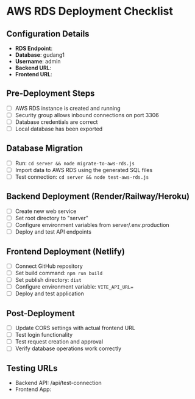 # AWS RDS Deployment Checklist

## Configuration Details
- **RDS Endpoint**: 
- **Database**: gudang1
- **Username**: admin
- **Backend URL**: 
- **Frontend URL**: 

## Pre-Deployment Steps
- [ ] AWS RDS instance is created and running
- [ ] Security group allows inbound connections on port 3306
- [ ] Database credentials are correct
- [ ] Local database has been exported

## Database Migration
- [ ] Run: `cd server && node migrate-to-aws-rds.js`
- [ ] Import data to AWS RDS using the generated SQL files
- [ ] Test connection: `cd server && node test-aws-rds.js`

## Backend Deployment (Render/Railway/Heroku)
- [ ] Create new web service
- [ ] Set root directory to "server"
- [ ] Configure environment variables from server/.env.production
- [ ] Deploy and test API endpoints

## Frontend Deployment (Netlify)
- [ ] Connect GitHub repository
- [ ] Set build command: `npm run build`
- [ ] Set publish directory: `dist`
- [ ] Configure environment variable: `VITE_API_URL=`
- [ ] Deploy and test application

## Post-Deployment
- [ ] Update CORS settings with actual frontend URL
- [ ] Test login functionality
- [ ] Test request creation and approval
- [ ] Verify database operations work correctly

## Testing URLs
- Backend API: /api/test-connection
- Frontend App: 
